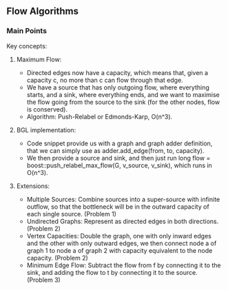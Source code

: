 ## Flow Algorithms

### Main Points

Key concepts:
1. Maximum Flow:
   - Directed edges now have a capacity, which means that, given a capacity c, no more than c can flow through that edge.
   - We have a source that has only outgoing flow, where everything starts, and a sink, where everything ends, and we want to maximise the flow going from the source to the sink (for the other nodes, flow is conserved).
   - Algorithm: Push-Relabel or Edmonds-Karp, O(n^3).

2. BGL implementation:
   - Code snippet provide us with a graph and graph adder definition, that we can simply use as adder.add_edge(from, to, capacity). 
   - We then provide a source and sink, and then just run long flow = boost::push_relabel_max_flow(G, v_source, v_sink), which runs in O(n^3).

3. Extensions:
   - Multiple Sources: Combine sources into a super-source with infinite outflow, so that the bottleneck will be in the outward capacity of each single source. (Problem 1)
   - Undirected Graphs: Represent as directed edges in both directions. (Problem 2)
   - Vertex Capacities: Double the graph, one with only inward edges and the other with only outward edges, we then connect node a of graph 1 to node a of graph 2 with capacity equivalent to the node capacity. (Problem 2)
   - Minimum Edge Flow: Subtract the flow from f by connecting it to the sink, and adding the flow to t by connecting it to the source. (Problem 3)